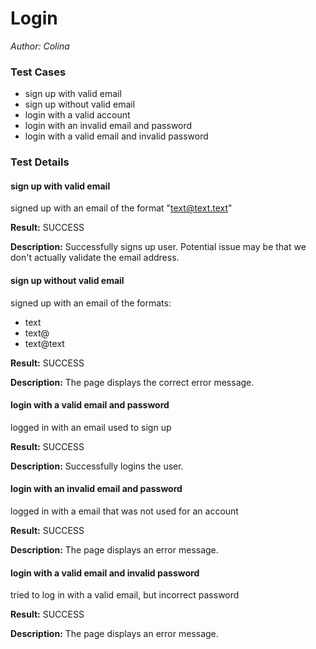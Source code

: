 # Login
*Author: Colina*

### Test Cases
- sign up with valid email
- sign up without valid email
- login with a valid account
- login with an invalid email and password
- login with a valid email and invalid password

### Test Details

#### sign up with valid email

signed up with an email of the format "text@text.text"

**Result:**
SUCCESS

**Description:**
Successfully signs up user. Potential issue may be that we don't actually validate the email address.

#### sign up without valid email

signed up with an email of the formats:
- text
- text@
- text@text

**Result:**
SUCCESS

**Description:**
The page displays the correct error message.

#### login with a valid email and password

logged in with an email used to sign up

**Result:**
SUCCESS

**Description:**
Successfully logins the user.

#### login with an invalid email and password

logged in with a email that was not used for an account

**Result:**
SUCCESS

**Description:**
The page displays an error message.

#### login with a valid email and invalid password

tried to log in with a valid email, but incorrect password

**Result:**
SUCCESS

**Description:**
The page displays an error message.